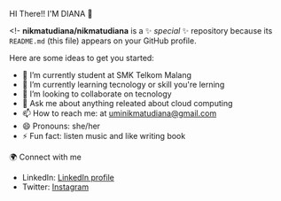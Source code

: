 HI There!! I'M DIANA 👋

<!-
**nikmatudiana/nikmatudiana** is a ✨ _special_ ✨ repository because its `README.md` (this file) appears on your GitHub profile.

Here are some ideas to get you started:

- 🔭 I’m currently student at SMK Telkom Malang
- 🌱 I’m currently learning tecnology or skill you're lerning
- 👯 I’m looking to collaborate on tecnology
- 💬 Ask me about anything releated about cloud computing
- 📫 How to reach me: at uminikmatudiana@gmail.com
- 😄 Pronouns: she/her
- ⚡ Fun fact: listen music and like writing book

 🌍 Connect with me

- LinkedIn: [LinkedIn profile](https://www.linkedin.com/in/umi-diana-a9b36b2b6)
- Twitter: [Instagram](https://www.instagram.com/nnkmtu.diana/)



